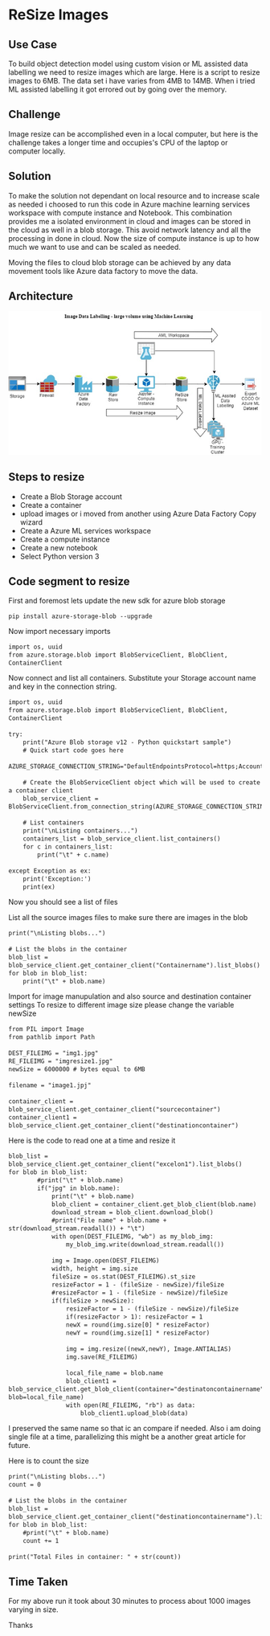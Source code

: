 # ReSize Images

## Use Case

To build object detection model using custom vision or ML assisted data labelling we need to resize images which are large. 
Here is a script to resize images to 6MB. The data set i have varies from 4MB to 14MB. When i tried ML assisted labelling it got errored out by going over the memory.

## Challenge

Image resize can be accomplished even in a local computer, but here is the challenge takes a longer time and occupies's CPU of the laptop or computer locally. 

## Solution

To make the solution not dependant on local resource and to increase scale as needed i choosed to run this code in Azure machine learning services workspace with compute instance and Notebook. This combination provides me a isolated environment in cloud and images can be stored in the cloud as well in a blob storage. This avoid network latency and all the processing in done in cloud. Now the size of compute instance is up to how much we want to use and can be scaled as needed.

Moving the files to cloud blob storage can be achieved by any data movement tools like Azure data factory to move the data.

## Architecture

![alt text](https://github.com/balakreshnan/customvisionai2020/blob/master/images/mlassitresize.jpg "Architecture")

## Steps to resize

- Create a Blob Storage account
- Create a container
- upload images or i moved from another using Azure Data Factory Copy wizard
- Create a Azure ML services workspace
- Create a compute instance
- Create a new notebook
- Select Python version 3

## Code segment to resize

First and foremost lets update the new sdk for azure blob storage 

```
pip install azure-storage-blob --upgrade
```

Now import necessary imports

```
import os, uuid
from azure.storage.blob import BlobServiceClient, BlobClient, ContainerClient
```

Now connect and list all containers. 
Substitute your Storage account name and key in the connection string.

```
import os, uuid
from azure.storage.blob import BlobServiceClient, BlobClient, ContainerClient

try:
    print("Azure Blob storage v12 - Python quickstart sample")
    # Quick start code goes here
    AZURE_STORAGE_CONNECTION_STRING="DefaultEndpointsProtocol=https;AccountName=xxxx;AccountKey=xxxxxxxxxxxxxxxxxxxx;EndpointSuffix=core.windows.net"
    
    # Create the BlobServiceClient object which will be used to create a container client
    blob_service_client = BlobServiceClient.from_connection_string(AZURE_STORAGE_CONNECTION_STRING)
    
    # List containers
    print("\nListing containers...")
    containers_list = blob_service_client.list_containers()
    for c in containers_list:
        print("\t" + c.name)

except Exception as ex:
    print('Exception:')
    print(ex)
```

Now you should see a list of files

List all the source images files to make sure there are images in the blob

```
print("\nListing blobs...")

# List the blobs in the container
blob_list = blob_service_client.get_container_client("Containername").list_blobs()
for blob in blob_list:
    print("\t" + blob.name)
```

Import for image manupulation and also source and destination container settings
To resize to different image size please change the variable newSize

```
from PIL import Image
from pathlib import Path

DEST_FILEIMG = "img1.jpg"
RE_FILEIMG = "imgresize1.jpg"
newSize = 6000000 # bytes equal to 6MB

filename = "image1.jpj"

container_client = blob_service_client.get_container_client("sourcecontainer")
container_client1 = blob_service_client.get_container_client("destinationcontainer")
```

Here is the code to read one at a time and resize it

```
blob_list = blob_service_client.get_container_client("excelon1").list_blobs()
for blob in blob_list:
        #print("\t" + blob.name)
        if("jpg" in blob.name):
            print("\t" + blob.name)
            blob_client = container_client.get_blob_client(blob.name)
            download_stream = blob_client.download_blob()
            #print("File name" + blob.name + str(download_stream.readall()) + "\t")
            with open(DEST_FILEIMG, "wb") as my_blob_img:
                my_blob_img.write(download_stream.readall())
                
            img = Image.open(DEST_FILEIMG)
            width, height = img.size
            fileSize = os.stat(DEST_FILEIMG).st_size
            resizeFactor = 1 - (fileSize - newSize)/fileSize
            #resizeFactor = 1 - (fileSize - newSize)/fileSize
            if(fileSize > newSize):
                resizeFactor = 1 - (fileSize - newSize)/fileSize
                if(resizeFactor > 1): resizeFactor = 1
                newX = round(img.size[0] * resizeFactor)
                newY = round(img.size[1] * resizeFactor)

                img = img.resize((newX,newY), Image.ANTIALIAS)
                img.save(RE_FILEIMG)

                local_file_name = blob.name
                blob_client1 = blob_service_client.get_blob_client(container="destinatoncontainername", blob=local_file_name)
                with open(RE_FILEIMG, "rb") as data:
                    blob_client1.upload_blob(data)
```

I preserved the same name so that ic an compare if needed. Also i am doing single file at a time, parallelizing this might be a another great article for future.

Here is to count the size

```
print("\nListing blobs...")
count = 0

# List the blobs in the container
blob_list = blob_service_client.get_container_client("destinationcontainername").list_blobs()
for blob in blob_list:
    #print("\t" + blob.name)
    count += 1
    
print("Total Files in container: " + str(count))
```
## Time Taken

For my above run it took about 30 minutes to process about 1000 images varying in size.

Thanks